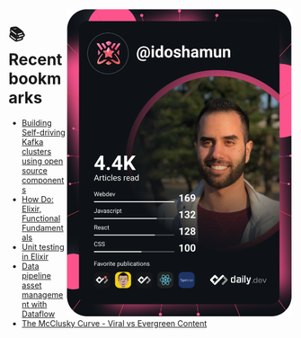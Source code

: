 <a href="https://app.daily.dev/idoshamun"><img src="https://raw.githubusercontent.com/idoshamun/idoshamun/devcard/devcard.svg" align='right' width="400" alt="Ido Shamun's Dev Card"/></a>

# 📚 Recent bookmarks
<!-- BOOKMARKS:START -->
- [Building Self-driving Kafka clusters using open source components](https://app.daily.dev/posts/Q15mXrQRr?utm_source=rss&utm_medium=bookmarks&utm_campaign=28849d86070e4c099c877ab6837c61f0)
- [How Do: Elixir, Functional Fundamentals](https://app.daily.dev/posts/Oh6aGN5ZA?utm_source=rss&utm_medium=bookmarks&utm_campaign=28849d86070e4c099c877ab6837c61f0)
- [Unit testing in Elixir](https://app.daily.dev/posts/st_Bt8akN?utm_source=rss&utm_medium=bookmarks&utm_campaign=28849d86070e4c099c877ab6837c61f0)
- [Data pipeline asset management with Dataflow](https://app.daily.dev/posts/ciqT3nJYO?utm_source=rss&utm_medium=bookmarks&utm_campaign=28849d86070e4c099c877ab6837c61f0)
- [The McClusky Curve - Viral vs Evergreen Content](https://app.daily.dev/posts/zGLf9o_OF?utm_source=rss&utm_medium=bookmarks&utm_campaign=28849d86070e4c099c877ab6837c61f0)
<!-- BOOKMARKS:END -->
